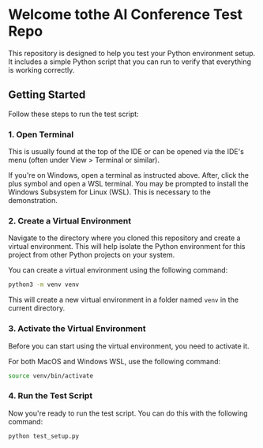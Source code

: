 # Welcome tothe AI Conference Test Repo

This repository is designed to help you test your Python environment setup. It includes a simple Python script that you can run to verify that everything is working correctly.

## Getting Started

Follow these steps to run the test script:

### 1. Open Terminal

This is usually found at the top of the IDE or can be opened via the IDE's menu (often under View > Terminal or similar).

If you're on Windows, open a terminal as instructed above. After, click the plus symbol and open a WSL terminal. You may be prompted to install the Windows Subsystem for Linux (WSL). This is necessary to the demonstration.

### 2. Create a Virtual Environment

Navigate to the directory where you cloned this repository and create a virtual environment. This will help isolate the Python environment for this project from other Python projects on your system.

You can create a virtual environment using the following command:
```bash
python3 -m venv venv
```

This will create a new virtual environment in a folder named `venv` in the current directory.

### 3. Activate the Virtual Environment

Before you can start using the virtual environment, you need to activate it. 

For both MacOS and Windows WSL, use the following command:

```bash
source venv/bin/activate
```

### 4. Run the Test Script

Now you're ready to run the test script. You can do this with the following command:

```bash
python test_setup.py
```
